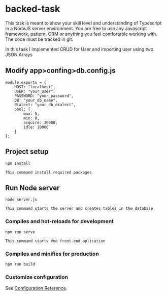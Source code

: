 # backed-task
This task is meant to show your skill level and understanding of Typescript in a NodeJS server environment. You are free to use any Javascript framework, pattern, ORM or anything you feel comfortable working with. The code must be tracked in git. 

In this task I implemented CRUD for User and importing user using two JSON Arrays

## Modify app>confing>db.config.js
```
module.exports = {
    HOST: "localhost",
    USER: "your_user",
    PASSWORD: "your_password",
    DB: "your_db_name",
    dialect: "your_db_dialect",
    pool: {
        max: 5,
        min: 0,
        acquire: 30000,
        idle: 10000
    }
};
```


## Project setup
```
npm install

This command install required packages
```
## Run Node server
```
node server.js

This command starts the server and creates tables in the database.
```

### Compiles and hot-reloads for development
```
npm run serve

This command starts Vue front-end aplication
```

### Compiles and minifies for production
```
npm run build
```

### Customize configuration
See [Configuration Reference](https://cli.vuejs.org/config/).
